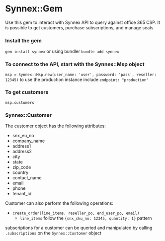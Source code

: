 # Synnex::Gem

Use this gem to interact with Synnex API to query against office 365
CSP.  It is possible to get customers, purchase subscriptions, and manage
seats

### Install the gem

`gem install synnex`
or using bundler
`bundle add synnex`

### To connect to the API, start with the Synnex::Msp object

`msp = Synnex::Msp.new(user_name: 'user', password: 'pass', reseller: 12345)`
to use the production instance include `endpoint: "production"`

### To get customers

`msp.customers`

### Synnex::Customer

The customer object has the following attributes:
 - snx_eu_no
 - company_name
 - address1
 - address2
 - city
 - state
 - zip_code
 - country
 - contact_name
 - email
 - phone
 - tenant_id
 
Customer can also perform the following operations:
 - `create_order(line_items, reseller_po, end_user_po, email)`
   - `line_items` follow the `{snx_sku_no: 12345, quantity: 1}` pattern
   
subscriptions for a customer can be queried and manipulated by calling 
`.subscriptions` on the `Synnex::Customer` object 
